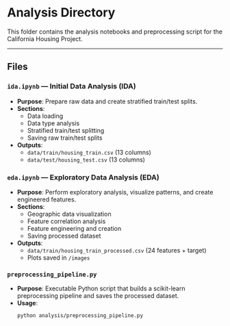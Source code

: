 # Analysis Directory

This folder contains the analysis notebooks and preprocessing script for the California Housing Project.

---

## Files

### `ida.ipynb` — Initial Data Analysis (IDA)
- **Purpose**: Prepare raw data and create stratified train/test splits.  
- **Sections**:
  - Data loading
  - Data type analysis
  - Stratified train/test splitting
  - Saving raw train/test splits
- **Outputs**:
  - `data/train/housing_train.csv` (13 columns)
  - `data/test/housing_test.csv` (13 columns)

### `eda.ipynb` — Exploratory Data Analysis (EDA)
- **Purpose**: Perform exploratory analysis, visualize patterns, and create engineered features.  
- **Sections**:
  - Geographic data visualization
  - Feature correlation analysis
  - Feature engineering and creation
  - Saving processed dataset
- **Outputs**:
  - `data/train/housing_train_processed.csv` (24 features + target)
  - Plots saved in `/images`

### `preprocessing_pipeline.py`
- **Purpose**: Executable Python script that builds a scikit-learn preprocessing pipeline and saves the processed dataset.  
- **Usage**:
  ```bash
  python analysis/preprocessing_pipeline.py
